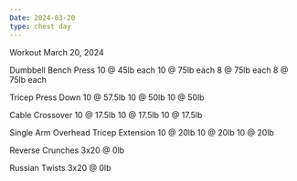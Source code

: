```yaml
---
Date: 2024-03-20
type: chest day
---
```

Workout March 20, 2024

Dumbbell Bench Press
10 @ 45lb each 
10 @ 75lb each
8 @ 75lb each
8 @ 75lb each

Tricep Press Down
10 @ 57.5lb
10 @ 50lb
10 @ 50lb

Cable Crossover
10 @ 17.5lb
10 @ 17.5lb
10 @ 17.5lb

Single Arm Overhead Tricep Extension
10 @ 20lb
10 @ 20lb
10 @ 20lb

Reverse Crunches
3x20 @ 0lb

Russian Twists
3x20 @ 0lb